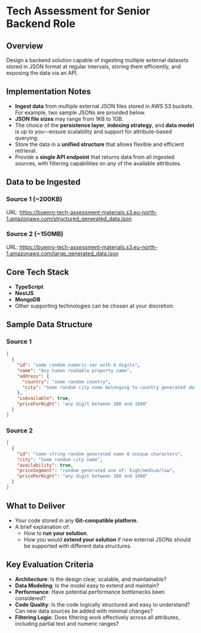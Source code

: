 # Tech Assessment for Senior Backend Role

## Overview

Design a backend solution capable of ingesting multiple external datasets stored in JSON format at regular intervals, storing them efficiently, and exposing the data via an API.

## Implementation Notes

- **Ingest data** from multiple external JSON files stored in AWS S3 buckets. For example, two sample JSONs are provided below.
- **JSON file sizes** may range from 1KB to 1GB.
- The choice of the **persistence layer**, **indexing strategy**, and **data model** is up to you—ensure scalability and support for attribute-based querying.
- Store the data in a **unified structure** that allows flexible and efficient retrieval.
- Provide a **single API endpoint** that returns data from all ingested sources, with filtering capabilities on any of the available attributes.

## Data to be Ingested

### Source 1 (~200KB)

URL: <https://buenro-tech-assessment-materials.s3.eu-north-1.amazonaws.com/structured_generated_data.json>

### Source 2 (~150MB)

URL: <https://buenro-tech-assessment-materials.s3.eu-north-1.amazonaws.com/large_generated_data.json>

## Core Tech Stack

- **TypeScript**
- **NestJS**
- **MongoDB**
- Other supporting technologies can be chosen at your discretion.

## Sample Data Structure

### Source 1

```json
[
  {
    "id": "some random numeric var with 6 digits",
    "name": "Any human readable property name",
    "address": {
      "country": "some random country",
      "city": "Some random city name belonging to country generated above"
    },
    "isAvailable": true,
    "priceForNight": "any digit between 100 and 1000"
  }
]
```

### Source 2

```json
[
  {
    "id": "some string random generated name 8 unique characters",
    "city": "Some random city name",
    "availability": true,
    "priceSegment": "random generated one of: high/medium/low",
    "pricePerNight": "any digit between 100 and 1000"
  }
]
```

## What to Deliver

- Your code stored in any **Git-compatible platform**.
- A brief explanation of:
  - How to **run your solution**.
  - How you would **extend your solution** if new external JSONs should be supported with different data structures.

## Key Evaluation Criteria

- **Architecture**: Is the design clear, scalable, and maintainable?
- **Data Modeling**: Is the model easy to extend and maintain?
- **Performance**: Have potential performance bottlenecks been considered?
- **Code Quality**: Is the code logically structured and easy to understand? Can new data sources be added with minimal changes?
- **Filtering Logic**: Does filtering work effectively across all attributes, including partial text and numeric ranges?


